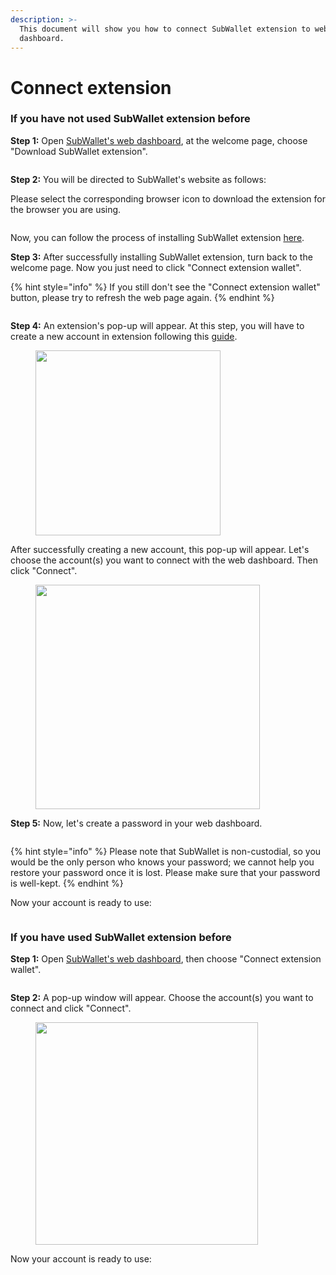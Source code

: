 ```yaml
---
description: >-
  This document will show you how to connect SubWallet extension to web
  dashboard.
---
```


# Connect extension

### If you have not used SubWallet extension before

**Step 1:** Open [SubWallet's web dashboard](https://web.subwallet.app/welcome), at the welcome page, choose "Download SubWallet extension".

<figure><img src="../../.gitbook/assets/image (135) (1).png" alt=""><figcaption></figcaption></figure>

**Step 2:** You will be directed to SubWallet's website as follows:

Please select the corresponding browser icon to download the extension for the browser you are using.

<figure><img src="../../.gitbook/assets/image (7) (1) (1) (1).png" alt=""><figcaption></figcaption></figure>

Now, you can follow the process of installing SubWallet extension [here](../../extension-user-guide/getting-started/install-subwallet.md).

**Step 3:** After successfully installing SubWallet extension, turn back to the welcome page. Now you just need to click "Connect extension wallet".

{% hint style="info" %}
If you still don't see the "Connect extension wallet" button, please try to refresh the web page again.
{% endhint %}

<figure><img src="../../.gitbook/assets/image (136) (1).png" alt=""><figcaption></figcaption></figure>

**Step 4:** An extension's pop-up will appear. At this step, you will have to create a new account in extension following this [guide](../../extension-user-guide/account-management/create-a-new-account.md).

<div align="left">

<figure><img src="../../.gitbook/assets/image (3) (1) (1) (1).png" alt="" width="296"><figcaption></figcaption></figure>

</div>

After successfully creating a new account, this pop-up will appear. Let's choose the account(s) you want to connect with the web dashboard. Then click "Connect".

<div align="left">

<figure><img src="../../.gitbook/assets/image (2) (1) (1) (1).png" alt="" width="359"><figcaption></figcaption></figure>

</div>

**Step 5:** Now, let's create a password in your web dashboard.

<figure><img src="../../.gitbook/assets/image (4) (1) (1) (1).png" alt=""><figcaption></figcaption></figure>

{% hint style="info" %}
Please note that SubWallet is non-custodial, so you would be the only person who knows your password; we cannot help you restore your password once it is lost. Please make sure that your password is well-kept.
{% endhint %}

Now your account is ready to use:&#x20;

<figure><img src="../../.gitbook/assets/image (5) (1) (1) (1).png" alt=""><figcaption></figcaption></figure>

### If you have used SubWallet extension before

**Step 1:** Open [SubWallet's web dashboard](https://web.subwallet.app/welcome), then choose "Connect extension wallet".

<figure><img src="../../.gitbook/assets/image (6) (1) (1) (1).png" alt=""><figcaption></figcaption></figure>

**Step 2:** A pop-up window will appear. Choose the account(s) you want to connect and click "Connect".

<div align="left">

<figure><img src="../../.gitbook/assets/image (8) (1) (1) (1).png" alt="" width="356"><figcaption></figcaption></figure>

</div>

Now your account is ready to use:&#x20;

<figure><img src="../../.gitbook/assets/image (9) (1) (1) (1).png" alt=""><figcaption></figcaption></figure>
